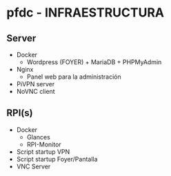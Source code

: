# pfdc - INFRAESTRUCTURA

## Server
- Docker
    - Wordpress (FOYER) + MariaDB + PHPMyAdmin
- Nginx
    - Panel web para la administración 
- PiVPN server
- NoVNC client


## RPI(s)
- Docker
    - Glances
    - RPI-Monitor
- Script startup VPN
- Script startup Foyer/Pantalla 
- VNC Server
<!--stackedit_data:
eyJoaXN0b3J5IjpbNzQzMTgxMDcwXX0=
-->